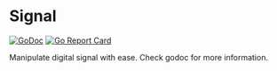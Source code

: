 # Signal

[![GoDoc](https://godoc.org/github.com/pipelined/signal?status.svg)](https://godoc.org/github.com/pipelined/signal)
[![Go Report Card](https://goreportcard.com/badge/github.com/pipelined/signal)](https://goreportcard.com/report/github.com/pipelined/signal)

Manipulate digital signal with ease. Check godoc for more information.